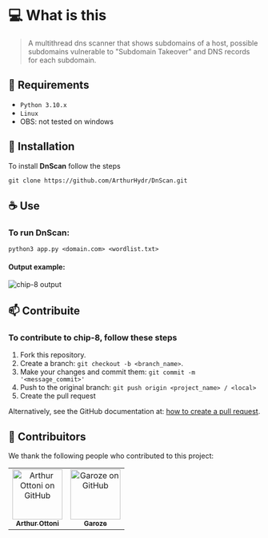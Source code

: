 # 💻 What is this

> A multithread dns scanner that shows subdomains of a host, possible subdomains vulnerable to "Subdomain Takeover" and DNS records for each subdomain.

## 📃 Requirements

- `Python 3.10.x`
- `Linux`
- OBS: not tested on windows

## 🚀 Installation

To install **DnScan** follow the steps

```
git clone https://github.com/ArthurHydr/DnScan.git
```

## ☕ Use

### To run DnScan:

```
python3 app.py <domain.com> <wordlist.txt>
```

#### Output example:

<img src="https://i.imgur.com/uKBnDL4.png" alt="chip-8 output">

## 📫 Contribuite

### To contribute to chip-8, follow these steps

1. Fork this repository.
2. Create a branch: `git checkout -b <branch_name>`.
3. Make your changes and commit them: `git commit -m '<message_commit>'`
4. Push to the original branch: `git push origin <project_name> / <local>`
5. Create the pull request

Alternatively, see the GitHub documentation at: [how to create a pull request](https://help.github.com/en/github/collaborating-with-issues-and-pull-requests/creating-a-pull-request).

## 🤝 Contribuitors

We thank the following people who contributed to this project:

<table>
  <tr>
    <td align="center">
      <a href="https://github.com/ArthurHydr">
        <img src="https://avatars3.githubusercontent.com/u/61481946" width="100px;" alt="Arthur Ottoni on GitHub"/><br>
        <sub>
          <b>Arthur Ottoni</b>
        </sub>
      </a>
    </td>
     <td align="center">
      <a href="https://github.com/Garoze">
        <img src="https://avatars.githubusercontent.com/u/63270057" width="100px;" alt="Garoze on GitHub"/><br>
        <sub>
          <b>Garoze</b>
        </sub>
      </a>
    </td>
  </tr>
</table>
